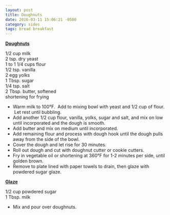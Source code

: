 ```yaml
---
layout: post
title: Doughnuts
date: 2016-03-11 15:06:21 -0500
category: sides
tags: bread breakfast
---
```

<span style="text-decoration: underline;"><strong>Doughnuts</strong></span>
  
1/2 cup milk  
2 tsp. dry yeast  
1 to 1 1/4 cups flour  
1/2 tsp. vanilla  
2 egg yolks  
1 Tbsp. sugar  
1/4 tsp. salt  
2 Tbsp. butter, softened  
shortening for frying  
<ul>
	<li>Warm milk to 100°F.  Add to mixing bowl with yeast and 1/2 cup of flour.  Let rest until bubbling.</li>
	<li>Add another 1/2 cup flour, vanilla, yolks, sugar and salt, and mix on low until incorporated and the dough is smooth.</li>
	<li>Add butter and mix on medium until incorporated.</li>
	<li>Add remaining flour and process with dough hook until the dough pulls away from the side of the bowl.</li>
	<li>Cover the dough and let rise for 30 minutes.</li>
	<li>Roll out dough and cut with doughnut cutter or cookie cutters.</li>
	<li>Fry in vegetable oil or shortening at 360°F for 1-2 minutes per side, until golden brown.</li>
	<li>Remove to plate lined with paper towels to drain, then glaze with powdered sugar glaze.</li>
</ul>
<strong><span style="text-decoration: underline;">Glaze</span></strong>
  
1/2 cup powdered sugar  
1 Tbsp. milk  
<ul>
	<li>Mix and pour over doughnuts.</li>
</ul>
